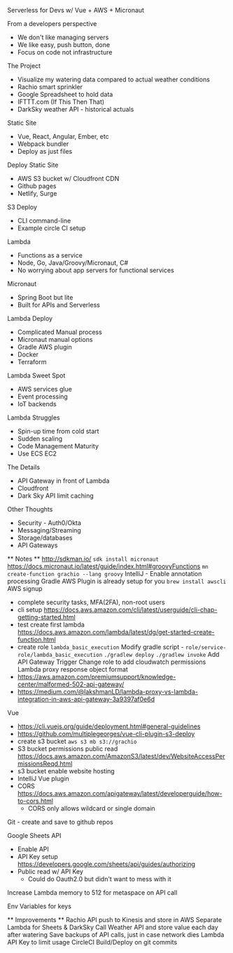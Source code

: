 Serverless for Devs w/ Vue + AWS + Micronaut

From a developers perspective
 - We don't like managing servers
 - We like easy, push button, done
 - Focus on code not infrastructure

The Project
 - Visualize my watering data compared to actual weather conditions
 - Rachio smart sprinkler
 - Google Spreadsheet to hold data
 - IFTTT.com (If This Then That)
 - DarkSky weather API - historical actuals

Static Site
 - Vue, React, Angular, Ember, etc
 - Webpack bundler
 - Deploy as just files

Deploy Static Site
 - AWS S3 bucket w/ Cloudfront CDN
 - Github pages
 - Netlify, Surge

S3 Deploy
 - CLI command-line
 - Example circle CI setup

Lambda
 - Functions as a service
 - Node, Go, Java/Groovy/Micronaut, C#
 - No worrying about app servers for functional services

Micronaut
 - Spring Boot but lite
 - Built for APIs and Serverless

Lambda Deploy
 - Complicated Manual process
 - Micronaut manual options
 - Gradle AWS plugin
 - Docker
 - Terraform

Lambda Sweet Spot
 - AWS services glue
 - Event processing
 - IoT backends

Lambda Struggles
 - Spin-up time from cold start
 - Sudden scaling
 - Code Management Maturity
 - Use ECS EC2 

The Details
 - API Gateway in front of Lambda
 - Cloudfront
 - Dark Sky API limit caching

Other Thoughts
 - Security - Auth0/Okta
 - Messaging/Streaming
 - Storage/databases
 - API Gateways



** Notes **
http://sdkman.io/
`sdk install micronaut`
https://docs.micronaut.io/latest/guide/index.html#groovyFunctions
`mn create-function grachio --lang groovy`
IntelliJ - Enable annotation processing
Gradle AWS Plugin is already setup for you
`brew install awscli`
AWS signup
- complete security tasks, MFA(2FA), non-root users
- cli setup https://docs.aws.amazon.com/cli/latest/userguide/cli-chap-getting-started.html
- test create first lambda https://docs.aws.amazon.com/lambda/latest/dg/get-started-create-function.html
- create role `lambda_basic_execution`
Modify gradle script - `role/service-role/lambda_basic_execution`
`./gradlew deploy`
`./gradlew invoke`
Add API Gateway Trigger
Change role to add cloudwatch permissions
Lambda proxy response object format
 - https://aws.amazon.com/premiumsupport/knowledge-center/malformed-502-api-gateway/
 - https://medium.com/@lakshmanLD/lambda-proxy-vs-lambda-integration-in-aws-api-gateway-3a9397af0e6d

Vue
 - https://cli.vuejs.org/guide/deployment.html#general-guidelines
 - https://github.com/multiplegeorges/vue-cli-plugin-s3-deploy
 - create s3 bucket `aws s3 mb s3://grachio`
 - S3 bucket permissions public read https://docs.aws.amazon.com/AmazonS3/latest/dev/WebsiteAccessPermissionsReqd.html
 - s3 bucket enable website hosting
 - IntelliJ Vue plugin
 - CORS https://docs.aws.amazon.com/apigateway/latest/developerguide/how-to-cors.html
   - CORS only allows wildcard or single domain

Git - create and save to github repos

Google Sheets API
 - Enable API
 - API Key setup https://developers.google.com/sheets/api/guides/authorizing
 - Public read w/ API Key
   - Could do Oauth2.0 but didn't want to mess with it

Increase Lambda memory to 512 for metaspace on API call

Env Variables for keys

** Improvements **
Rachio API push to Kinesis and store in AWS
Separate Lambda for Sheets & DarkSky
Call Weather API and store value each day after watering
Save backups of API calls, just in case network dies
Lambda API Key to limit usage
CircleCI Build/Deploy on git commits